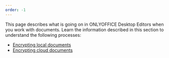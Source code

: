 ```yaml
---
order: -1
---
```


This page describes what is going on in ONLYOFFICE Desktop Editors when you work with documents. Learn the information described in this section to understand the following processes:

* [Encrypting local documents](/desktop/howitworks/encryptinglocaldocuments)
* [Encrypting cloud documents](/desktop/howitworks/encryptingclouddocuments)
